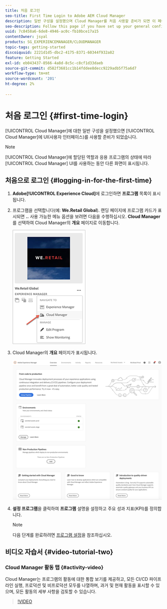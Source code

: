 ```yaml
---
title: 처음 로그인
seo-title: First Time Login to Adobe AEM Cloud Manager
description: 일반 구성을 설정했으며 Cloud Manager를 처음 사용할 준비가 되면 이 페이지를 따르십시오.
seo-description: Follow this page if you have set up your general configurations and you are ready to use Adobe AEM Cloud Manager for the first time.
uuid: 7c8458a6-6de8-4946-ac0c-fb10bce17a15
contentOwner: jsyal
products: SG_EXPERIENCEMANAGER/CLOUDMANAGER
topic-tags: getting-started
discoiquuid: 2221d1d5-dbc2-4175-8371-60344f932a82
feature: Getting Started
exl-id: eb043437-8566-4a8d-8c5c-c8cf1d33daeb
source-git-commit: d582f3681cc1b14fddee8decc9229adb5f75a6d7
workflow-type: tm+mt
source-wordcount: '201'
ht-degree: 2%

---
```


# 처음 로그인 {#first-time-login}

[!UICONTROL Cloud Manager]에 대한 일반 구성을 설정했으면 [!UICONTROL Cloud Manager]에 UI(사용자 인터페이스)를 사용할 준비가 되었습니다.

>[!NOTE]
>[!UICONTROL Cloud Manager]에 할당된 역할과 응용 프로그램의 상태에 따라 [!UICONTROL Cloud Manager] UI를 사용하는 동안 다른 화면이 표시됩니다.

## 처음으로 로그인 {#logging-in-for-the-first-time}

1. **Adobe[!UICONTROL Experience Cloud]**&#x200B;에 로그인하면 **프로그램** 목록이 표시됩니다.

1. 프로그램을 선택합니다(예: **We.Retail Global**). 랜딩 페이지에 프로그램 카드가 표시되면 **..** 사용 가능한 메뉴 옵션을 보려면 다음을 수행하십시오.   **Cloud Manager**&#x200B;를 선택하여 Cloud Manager의 **개요** 페이지로 이동합니다.

   ![](assets/navigate-cm1.png)

1. Cloud Manager의 **개요** 페이지가 표시됩니다.

   ![](assets/FirstLogin1.png)

1. **설정 프로그램**&#x200B;을 클릭하여 **프로그램** 설명을 설정하고 주요 성과 지표(KPI)를 정의합니다.

   >[!NOTE]
   >
   >다음 단계를 완료하려면 [프로그램 설정](https://helpx.adobe.com/experience-manager/cloud-manager/using/setting-up-program.html)을 참조하십시오.

## 비디오 자습서 {#video-tutorial-two}

### Cloud Manager 활동 탭 {#activity-video}

Cloud Manager는 프로그램의 활동에 대한 통합 보기를 제공하고, 모든 CI/CD 파이프라인 실행, 프로덕션 및 비프로덕션 모두를 나열하며, 과거 및 현재 활동을 표시할 수 있으며, 모든 활동의 세부 사항을 검토할 수 있습니다.

>[!VIDEO](https://video.tv.adobe.com/v/26313/)
